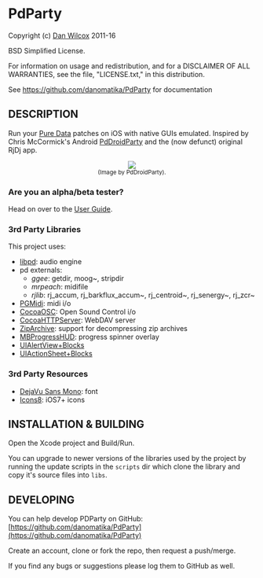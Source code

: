 PdParty
=======

Copyright (c) [Dan Wilcox](danomatika.com) 2011-16

BSD Simplified License.

For information on usage and redistribution, and for a DISCLAIMER OF ALL
WARRANTIES, see the file, "LICENSE.txt," in this distribution.

See https://github.com/danomatika/PdParty for documentation

DESCRIPTION
-----------

Run your [Pure Data](https://en.wikipedia.org/wiki/Pure_Data) patches on iOS with native GUIs emulated. Inspired by Chris McCormick's Android [PdDroidParty](http://mccormick.cx/projects/PdDroidParty/) and the (now defunct) original RjDj app.

<p align="center">
	<img src="http://droidparty.net/PdDroidParty.png"/><br/>
	<small>(Image by PdDroidParty).</small>
</p>

### Are you an alpha/beta tester?

Head on over to the [User Guide](https://github.com/danomatika/PdParty/blob/master/doc/PdParty_User_Guide.md).

### 3rd Party Libraries

This project uses:

* [libpd](https://github.com/libpd/libpd): audio engine
* pd externals:
  * _ggee_: getdir, moog~, stripdir
  * _mrpeach_: midifile
  * _rjlib_: rj_accum, rj_barkflux_accum~, rj_centroid~, rj_senergy~, rj_zcr~
* [PGMidi](https://github.com/petegoodliffe/PGMidi): midi i/o
* [CocoaOSC](https://github.com/danieldickison/CocoaOSC): Open Sound Control i/o
* [CocoaHTTPServer](https://github.com/robbiehanson/CocoaHTTPServer): WebDAV server
* [ZipArchive](https://code.google.com/p/ziparchive): support for decompressing zip archives
* [MBProgressHUD](https://github.com/jdg/MBProgressHUD): progress spinner overlay
* [UIAlertView+Blocks](https://github.com/ryanmaxwell/UIAlertView-Blocks)
* [UIActionSheet+Blocks](https://github.com/ryanmaxwell/UIActionSheet-Blocks)

### 3rd Party Resources

* [DejaVu Sans Mono](http://dejavu-fonts.org/wiki/Main_Page): font
* [Icons8](http://icons8.com): iOS7+ icons

INSTALLATION & BUILDING
-----------------------

Open the Xcode project and Build/Run.

You can upgrade to newer versions of the libraries used by the project by running the update scripts in the `scripts` dir which clone the library and copy it's source files into `libs`.

DEVELOPING
----------

You can help develop PDParty on GitHub: [https://github.com/danomatika/PdParty](https://github.com/danomatika/PdParty)

Create an account, clone or fork the repo, then request a push/merge.

If you find any bugs or suggestions please log them to GitHub as well.
